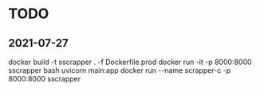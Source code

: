 # TODO


## 2021-07-27

docker build -t sscrapper . -f Dockerfile.prod
docker run -it -p 8000:8000 sscrapper bash
uvicorn main:app
docker run --name scrapper-c -p 8000:8000 sscrapper
